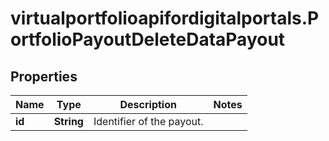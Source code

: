 # virtualportfolioapifordigitalportals.PortfolioPayoutDeleteDataPayout

## Properties

Name | Type | Description | Notes
------------ | ------------- | ------------- | -------------
**id** | **String** | Identifier of the payout. | 


